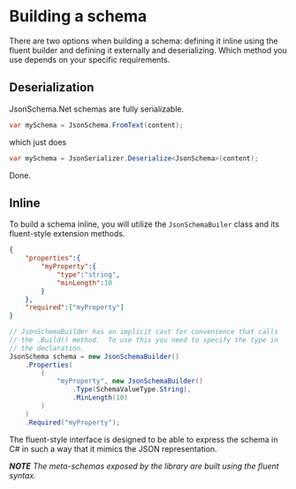 # Building a schema

There are two options when building a schema: defining it inline using the fluent builder and defining it externally and deserializing.  Which method you use depends on your specific requirements.

## Deserialization

JsonSchema<nsp>.Net schemas are fully serializable.

```c#
var mySchema = JsonSchema.FromText(content);
```

which just does

```c#
var mySchema = JsonSerializer.Deserialize<JsonSchema>(content);
```

Done.

## Inline

To build a schema inline, you will utilize the `JsonSchemaBuiler` class and its fluent-style extension methods.

```json 
{
    "properties":{
        "myProperty":{
            "type":"string",
            "minLength":10
        }
    },
    "required":["myProperty"]
}
```

```c#
// JsonSchemaBuilder has an implicit cast for convenience that calls
// the .Build() method.  To use this you need to specify the type in
// the declaration.
JsonSchema schema = new JsonSchemaBuilder()
    .Properties(
        (
            "myProperty", new JsonSchemaBuilder()
                .Type(SchemaValueType.String),
                .MinLength(10)
        )
    )
    .Required("myProperty");
```

The fluent-style interface is designed to be able to express the schema in C# in such a way that it mimics the JSON representation.

***NOTE** The meta-schemas exposed by the library are built using the fluent syntax.*

